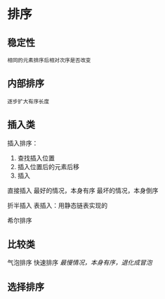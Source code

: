 # 排序

## 稳定性

    相同的元素排序后相对次序是否改变

## 内部排序

    逐步扩大有序长度

## 插入类

插入排序：

1. 查找插入位置
2. 插入位置后的元素后移
3. 插入

直接插入
最好的情况，本身有序
最坏的情况，本身倒序

折半插入
表插入：用静态链表实现的

希尔排序

## 比较类

气泡排序
快速排序
_最慢情况，本身有序，退化成冒泡_

## 选择排序
